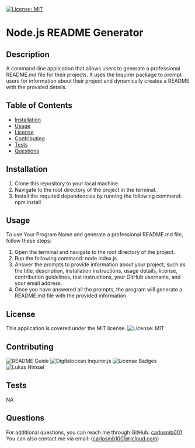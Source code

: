 [![License: MIT](https://img.shields.io/badge/License-MIT-yellow.svg)](https://opensource.org/licenses/MIT)
# Node.js README Generator

## Description
A command-line application that allows users to generate a professional README.md file for their projects. It uses the Inquirer package to prompt users for information about their project and dynamically creates a README with the provided details.

## Table of Contents
- [Installation](#installation)
- [Usage](#usage)
- [License](#license)
- [Contributing](#contributing)
- [Tests](#tests)
- [Questions](#questions)

## Installation
1. Clone this repository to your local machine.
2. Navigate to the root directory of the project in the terminal.
3. Install the required dependencies by running the following command:
npm install

 ## Usage
To use Your Program Name and generate a professional README.md file, follow these steps:

1. Open the terminal and navigate to the root directory of the project.
2. Run the following command: node index.js
3. Answer the prompts to provide information about your project, such as the title, description, installation instructions, usage details, license, contribution guidelines, test instructions, your GitHub username, and your email address.
4. Once you have answered all the prompts, the program will generate a README.md file with the provided information.

## License
This application is covered under the MIT license.
![License: MIT](https://opensource.org/licenses/MIT)


## Contributing
![README Guide](https://coding-boot-camp.github.io/full-stack/github/professional-readme-guide)
![Digitalocean Inquirer.js](https://www.digitalocean.com/community/tutorials/nodejs-interactive-command-line-prompts)
![License Badges](https://gist.github.com/lukas-h/2a5d00690736b4c3a7ba)
![Lukas Himsel](https://gist.github.com/lukas-h)

## Tests
NA 
## Questions
For additional questions, you can reach me through GitHub: [carlosmb001](https://github.com/carlosmb001/)
You can also contact me via email: (carlosmb1001@icloud.com)